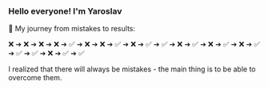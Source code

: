 ### Hello everyone! I'm Yaroslav 

🚀 My journey from mistakes to results:

❌ ➔ ❌ ➔ ❌ ➔ ❌ ➔ ✅ ➔ ❌ ➔ ❌ ➔ ✅ ➔ ❌ ➔ ✅ ➔ ✅ ➔ ❌ ➔ ✅ ➔ ❌ ➔ ✅ ➔ ❌ ➔ ✅ ➔ ✅ ➔ ✅ ➔ ❌ ➔ ✅  ➔  ✅

I realized that there will always be mistakes - the main thing is to be able to overcome them.

